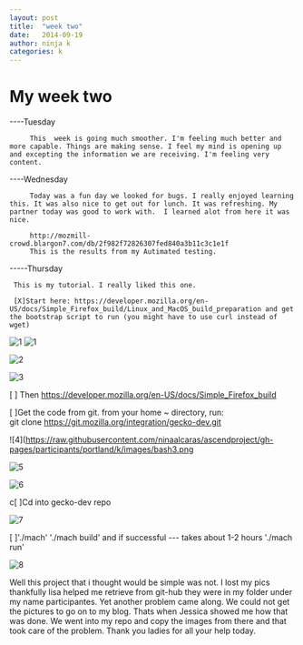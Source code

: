```yaml
---
layout: post
title:  "week two"
date:   2014-09-19
author: ninja k
categories: k
---
```


My week two
=====
----Tuesday

         This  week is going much smoother. I'm feeling much better and more capable. Things are making sense. I feel my mind is opening up and excepting the information we are receiving. I'm feeling very content.

----Wednesday

         Today was a fun day we looked for bugs. I really enjoyed learning this. It was also nice to get out for lunch. It was refreshing. My partner today was good to work with.  I learned alot from here it was nice. 

         http://mozmill-crowd.blargon7.com/db/2f982f72826307fed840a3b11c3c1e1f
         This is the results from my Autimated testing.
 
-----Thursday

     This is my tutorial. I really liked this one.

     [X]Start here: https://developer.mozilla.org/en-US/docs/Simple_Firefox_build/Linux_and_MacOS_build_preparation and get the bootstrap script to run (you might have to use curl instead of wget)

![1](Users/ninaalcaras/Sites/ascendproject/participants/portland/k/images/a.png)
![1](https://raw.githubusercontent.com/ninaalcaras/ascendproject/gh-pages/participants/portland/k/images/a.png)

![2](https://raw.githubusercontent.com/ninaalcaras/ascendproject/gh-pages/participants/portland/k/images/ao.png)

![3](https://raw.githubusercontent.com/ninaalcaras/ascendproject/gh-pages/participants/portland/k/images/bash2.png)


[ ] Then https://developer.mozilla.org/en-US/docs/Simple_Firefox_build

[ ]Get the code from git. from your home ~ directory, run:  
git clone https://git.mozilla.org/integration/gecko-dev.git



![4](https://raw.githubusercontent.com/ninaalcaras/ascendproject/gh-pages/participants/portland/k/images/bash3.png

![5](https://raw.githubusercontent.com/ninaalcaras/ascendproject/gh-pages/participants/portland/k/images/bash4.png)

![6](https://raw.githubusercontent.com/ninaalcaras/ascendproject/gh-pages/participants/portland/k/images/bash5.png)

c[ ]Cd into gecko-dev repo

![7](https://raw.githubusercontent.com/ninaalcaras/ascendproject/gh-pages/participants/portland/k/images/bash6.png)

[ ]'./mach'
'./mach build' and if successful --- takes about 1-2 hours
'./mach run'

![8](https://raw.githubusercontent.com/ninaalcaras/ascendproject/gh-pages/participants/portland/k/images/Fi.png)
 

 Well this project that i thought would be simple was not. I lost my pics thankfully lisa helped me retrieve from git-hub they were in my folder under my name participantes. Yet another problem came along. We could not get the pictures to go on to my blog. Thats when Jessica showed me how that was done. We went into my repo and copy the images from there and that took care of the problem. Thank you ladies for all your help today.  







                  